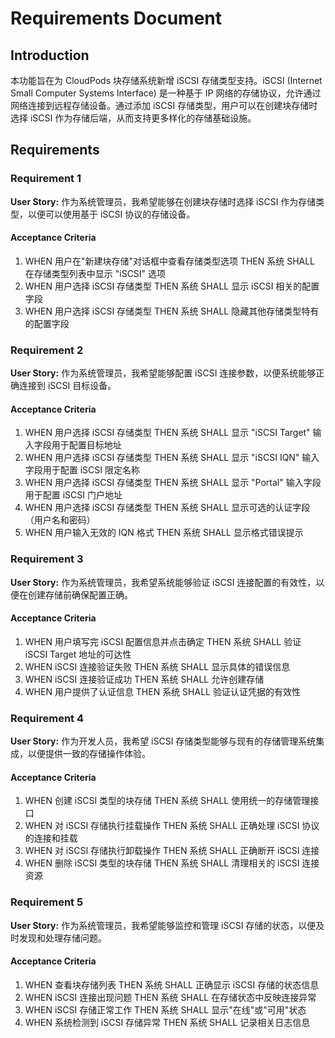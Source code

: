 # Requirements Document

## Introduction

本功能旨在为 CloudPods 块存储系统新增 iSCSI 存储类型支持。iSCSI (Internet Small Computer Systems Interface) 是一种基于 IP 网络的存储协议，允许通过网络连接到远程存储设备。通过添加 iSCSI 存储类型，用户可以在创建块存储时选择 iSCSI 作为存储后端，从而支持更多样化的存储基础设施。

## Requirements

### Requirement 1

**User Story:** 作为系统管理员，我希望能够在创建块存储时选择 iSCSI 作为存储类型，以便可以使用基于 iSCSI 协议的存储设备。

#### Acceptance Criteria

1. WHEN 用户在"新建块存储"对话框中查看存储类型选项 THEN 系统 SHALL 在存储类型列表中显示 "iSCSI" 选项
2. WHEN 用户选择 iSCSI 存储类型 THEN 系统 SHALL 显示 iSCSI 相关的配置字段
3. WHEN 用户选择 iSCSI 存储类型 THEN 系统 SHALL 隐藏其他存储类型特有的配置字段

### Requirement 2

**User Story:** 作为系统管理员，我希望能够配置 iSCSI 连接参数，以便系统能够正确连接到 iSCSI 目标设备。

#### Acceptance Criteria

1. WHEN 用户选择 iSCSI 存储类型 THEN 系统 SHALL 显示 "iSCSI Target" 输入字段用于配置目标地址
2. WHEN 用户选择 iSCSI 存储类型 THEN 系统 SHALL 显示 "iSCSI IQN" 输入字段用于配置 iSCSI 限定名称
3. WHEN 用户选择 iSCSI 存储类型 THEN 系统 SHALL 显示 "Portal" 输入字段用于配置 iSCSI 门户地址
4. WHEN 用户选择 iSCSI 存储类型 THEN 系统 SHALL 显示可选的认证字段（用户名和密码）
5. WHEN 用户输入无效的 IQN 格式 THEN 系统 SHALL 显示格式错误提示

### Requirement 3

**User Story:** 作为系统管理员，我希望系统能够验证 iSCSI 连接配置的有效性，以便在创建存储前确保配置正确。

#### Acceptance Criteria

1. WHEN 用户填写完 iSCSI 配置信息并点击确定 THEN 系统 SHALL 验证 iSCSI Target 地址的可达性
2. WHEN iSCSI 连接验证失败 THEN 系统 SHALL 显示具体的错误信息
3. WHEN iSCSI 连接验证成功 THEN 系统 SHALL 允许创建存储
4. WHEN 用户提供了认证信息 THEN 系统 SHALL 验证认证凭据的有效性

### Requirement 4

**User Story:** 作为开发人员，我希望 iSCSI 存储类型能够与现有的存储管理系统集成，以便提供一致的存储操作体验。

#### Acceptance Criteria

1. WHEN 创建 iSCSI 类型的块存储 THEN 系统 SHALL 使用统一的存储管理接口
2. WHEN 对 iSCSI 存储执行挂载操作 THEN 系统 SHALL 正确处理 iSCSI 协议的连接和挂载
3. WHEN 对 iSCSI 存储执行卸载操作 THEN 系统 SHALL 正确断开 iSCSI 连接
4. WHEN 删除 iSCSI 类型的块存储 THEN 系统 SHALL 清理相关的 iSCSI 连接资源

### Requirement 5

**User Story:** 作为系统管理员，我希望能够监控和管理 iSCSI 存储的状态，以便及时发现和处理存储问题。

#### Acceptance Criteria

1. WHEN 查看块存储列表 THEN 系统 SHALL 正确显示 iSCSI 存储的状态信息
2. WHEN iSCSI 连接出现问题 THEN 系统 SHALL 在存储状态中反映连接异常
3. WHEN iSCSI 存储正常工作 THEN 系统 SHALL 显示"在线"或"可用"状态
4. WHEN 系统检测到 iSCSI 存储异常 THEN 系统 SHALL 记录相关日志信息